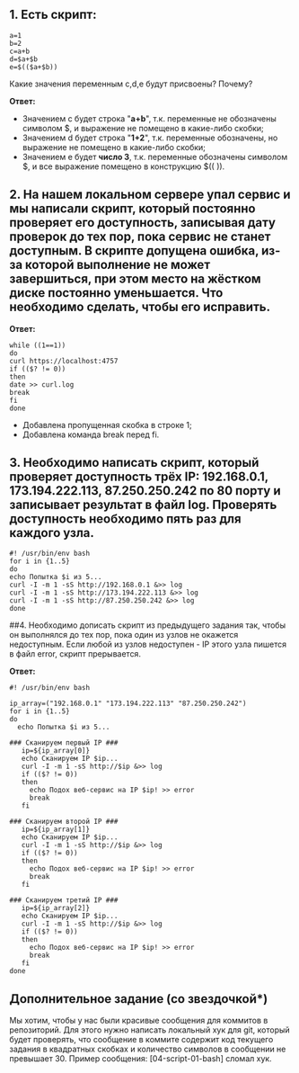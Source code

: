 ## 1. Есть скрипт:

    a=1
    b=2
    c=a+b
    d=$a+$b
    e=$(($a+$b)) 
Какие значения переменным c,d,e будут присвоены? Почему?

**Ответ:**  
- Значением c будет строка "**a+b**", т.к. переменные не обозначены символом $, и выражение не помещено в какие-либо скобки;   
- Значением d будет строка "**1+2**", т.к. переменные обозначены, но выражение не помещено в какие-либо скобки;   
- Значением e будет **число 3**, т.к. переменные обозначены символом $, и все выражение помещено в конструкцию $(( )).     

## 2. На нашем локальном сервере упал сервис и мы написали скрипт, который постоянно проверяет его доступность, записывая дату проверок до тех пор, пока сервис не станет доступным. В скрипте допущена ошибка, из-за которой выполнение не может завершиться, при этом место на жёстком диске постоянно уменьшается. Что необходимо сделать, чтобы его исправить.

**Ответ:**  

    while ((1==1))
    do
    curl https://localhost:4757
    if (($? != 0))
    then
    date >> curl.log
    break
    fi
    done

- Добавлена пропущенная скобка в строке 1;  
- Добавлена команда break перед fi.   


## 3. Необходимо написать скрипт, который проверяет доступность трёх IP: 192.168.0.1, 173.194.222.113, 87.250.250.242 по 80 порту и записывает результат в файл log. Проверять доступность необходимо пять раз для каждого узла.  

    #! /usr/bin/env bash
    for i in {1..5}
    do 
    echo Попытка $i из 5...
    curl -I -m 1 -sS http://192.168.0.1 &>> log
    curl -I -m 1 -sS http://173.194.222.113 &>> log
    curl -I -m 1 -sS http://87.250.250.242 &>> log
    done


##4. Необходимо дописать скрипт из предыдущего задания так, чтобы он выполнялся до тех пор, пока один из узлов не окажется недоступным. Если любой из узлов недоступен - IP этого узла пишется в файл error, скрипт прерывается. 

**Ответ:**  

    #! /usr/bin/env bash

    ip_array=("192.168.0.1" "173.194.222.113" "87.250.250.242")
    for i in {1..5}
    do
      echo Попытка $i из 5...

    ### Сканируем первый IP ###
       ip=${ip_array[0]}
       echo Сканируем IP $ip...
       curl -I -m 1 -sS http://$ip &>> log
       if (($? != 0))
       then
         echo Подох веб-сервис на IP $ip! >> error
         break
       fi

    ### Сканируем второй IP ###
       ip=${ip_array[1]}
       echo Сканируем IP $ip...
       curl -I -m 1 -sS http://$ip &>> log
       if (($? != 0))
       then
         echo Подох веб-сервис на IP $ip! >> error
         break
       fi

    ### Сканируем третий IP ###
       ip=${ip_array[2]}
       echo Сканируем IP $ip...
       curl -I -m 1 -sS http://$ip &>> log
       if (($? != 0))
       then
         echo Подох веб-сервис на IP $ip! >> error
         break
       fi
    done

## Дополнительное задание (со звездочкой*)
Мы хотим, чтобы у нас были красивые сообщения для коммитов в репозиторий. Для этого нужно написать локальный хук для git, который будет проверять, что сообщение в коммите содержит код текущего задания в квадратных скобках и количество символов в сообщении не превышает 30. Пример сообщения: [04-script-01-bash] сломал хук.  

